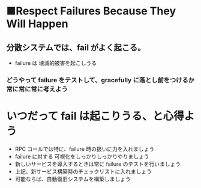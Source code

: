 # ■Respect Failures Because They Will Happen
## 分散システムでは、fail がよく起こる。
* failure は 壊滅的被害を起こしうる

### どうやって failure をテストして、gracefully に落とし前をつけるか常に常に常に考えよう


# いつだって fail は起こりうる、と心得よう
* RPC コールでは特に、failure 時の扱いに力を入れましょう
* failure に対する 可視化をしっかりしっかりやりましょう
* 新しいサービスを導入するときは常に failure のテストを行いましょう
* 上記、新サービス構築時のチェックリストに入れましょう
* 可能ならば、自動復旧システムを構築しましょう

